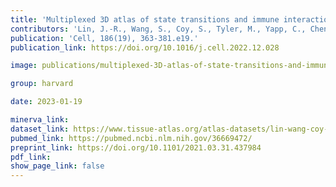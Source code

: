 ```yaml
---
title: 'Multiplexed 3D atlas of state transitions and immune interactions in colorectal cancer.'
contributors: 'Lin, J.-R., Wang, S., Coy, S., Tyler, M., Yapp, C., Chen, Y.-A., Heiser, C.N., Lau, K.S., Santagata, S., Sorger, P.K. (2023).'
publication: 'Cell, 186(19), 363-381.e19.'
publication_link: https://doi.org/10.1016/j.cell.2022.12.028

image: publications/multiplexed-3D-atlas-of-state-transitions-and-immune-interactions-in-colorectal-cancer.PNG

group: harvard

date: 2023-01-19

minerva_link:
dataset_link: https://www.tissue-atlas.org/atlas-datasets/lin-wang-coy-2021/
pubmed_link: https://pubmed.ncbi.nlm.nih.gov/36669472/
preprint_link: https://doi.org/10.1101/2021.03.31.437984
pdf_link:
show_page_link: false
---
```


